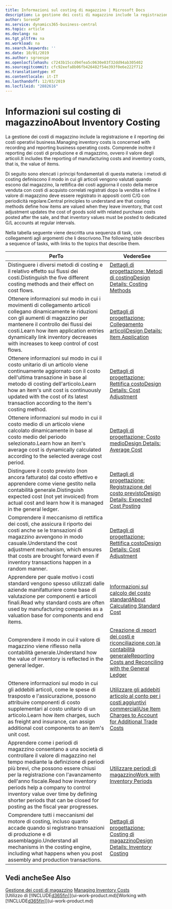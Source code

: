 ```yaml
---
title: Informazioni sul costing di magazzino | Microsoft Docs
description: La gestione dei costi di magazzino include la registrazione e il reporting dei costi operativi business. Comprende inoltre il reporting dei costi di produzione e di magazzino, ovvero il valore degli articoli.
author: SorenGP
ms.service: dynamics365-business-central
ms.topic: article
ms.devlang: na
ms.tgt_pltfrm: na
ms.workload: na
ms.search.keywords: ''
ms.date: 10/01/2019
ms.author: sgroespe
ms.openlocfilehash: c7243b15ccd94fea5c0630e03f32dd94ab305402
ms.sourcegitcommit: cfc92eefa8b06fb426482f54e393f0e6e222f712
ms.translationtype: HT
ms.contentlocale: it-IT
ms.lasthandoff: 12/03/2019
ms.locfileid: "2882616"
---
```

# <a name="about-inventory-costing"></a><span data-ttu-id="1e2cb-104">Informazioni sul costing di magazzino</span><span class="sxs-lookup"><span data-stu-id="1e2cb-104">About Inventory Costing</span></span>
<span data-ttu-id="1e2cb-105">La gestione dei costi di magazzino include la registrazione e il reporting dei costi operativi business.</span><span class="sxs-lookup"><span data-stu-id="1e2cb-105">Managing inventory costs is concerned with recording and reporting business operating costs.</span></span> <span data-ttu-id="1e2cb-106">Comprende inoltre il reporting dei costi di produzione e di magazzino, ovvero il valore degli articoli.</span><span class="sxs-lookup"><span data-stu-id="1e2cb-106">It includes the reporting of manufacturing costs and inventory costs, that is, the value of items.</span></span>  

 <span data-ttu-id="1e2cb-107">Di seguito sono elencati i principi fondamentali di questa materia: i metodi di costing definiscono il modo in cui gli articoli vengono valutati quando escono dal magazzino, la rettifica dei costi aggiorna il costo della merce venduta con costi di acquisto correlati registrati dopo la vendita e infine il valore di magazzino deve essere registrato in appositi conti C/G con periodicità regolare.</span><span class="sxs-lookup"><span data-stu-id="1e2cb-107">Central principles to understand are that costing methods define how items are valued when they leave inventory, that cost adjustment updates the cost of goods sold with related purchase costs posted after the sale, and that inventory values must be posted to dedicated G/L accounts at regular intervals.</span></span>  

 <span data-ttu-id="1e2cb-108">Nella tabella seguente viene descritta una sequenza di task, con collegamenti agli argomenti che li descrivono.</span><span class="sxs-lookup"><span data-stu-id="1e2cb-108">The following table describes a sequence of tasks, with links to the topics that describe them.</span></span>   

|<span data-ttu-id="1e2cb-109">**Per**</span><span class="sxs-lookup"><span data-stu-id="1e2cb-109">**To**</span></span>|<span data-ttu-id="1e2cb-110">**Vedere**</span><span class="sxs-lookup"><span data-stu-id="1e2cb-110">**See**</span></span>|  
|------------|-------------|  
|<span data-ttu-id="1e2cb-111">Distinguere i diversi metodi di costing e il relativo effetto sui flussi dei costi.</span><span class="sxs-lookup"><span data-stu-id="1e2cb-111">Distinguish the five different costing methods and their effect on cost flows.</span></span>|[<span data-ttu-id="1e2cb-112">Dettagli di progettazione: Metodi di costing</span><span class="sxs-lookup"><span data-stu-id="1e2cb-112">Design Details: Costing Methods</span></span>](design-details-costing-methods.md)|  
|<span data-ttu-id="1e2cb-113">Ottenere informazioni sul modo in cui i movimenti di collegamento articoli collegano dinamicamente le riduzioni con gli aumenti di magazzino per mantenere il controllo dei flussi dei costi.</span><span class="sxs-lookup"><span data-stu-id="1e2cb-113">Learn how item application entries dynamically link inventory decreases with increases to keep control of cost flows.</span></span>|[<span data-ttu-id="1e2cb-114">Dettagli di progettazione: Collegamento articoli</span><span class="sxs-lookup"><span data-stu-id="1e2cb-114">Design Details: Item Application</span></span>](design-details-item-application.md)|  
|<span data-ttu-id="1e2cb-115">Ottenere informazioni sul modo in cui il costo unitario di un articolo viene continuamente aggiornato con il costo dell'ultima transazione in base al metodo di costing dell'articolo.</span><span class="sxs-lookup"><span data-stu-id="1e2cb-115">Learn how an item's unit cost is continuously updated with the cost of its latest transaction according to the item's costing method.</span></span>|[<span data-ttu-id="1e2cb-116">Dettagli di progettazione: Rettifica costo</span><span class="sxs-lookup"><span data-stu-id="1e2cb-116">Design Details: Cost Adjustment</span></span>](design-details-cost-adjustment.md)|  
|<span data-ttu-id="1e2cb-117">Ottenere informazioni sul modo in cui il costo medio di un articolo viene calcolato dinamicamente in base al costo medio del periodo selezionato.</span><span class="sxs-lookup"><span data-stu-id="1e2cb-117">Learn how an item's average cost is dynamically calculated according to the selected average cost period.</span></span>|[<span data-ttu-id="1e2cb-118">Dettagli di progettazione: Costo medio</span><span class="sxs-lookup"><span data-stu-id="1e2cb-118">Design Details: Average Cost</span></span>](design-details-average-cost.md)|  
|<span data-ttu-id="1e2cb-119">Distinguere il costo previsto (non ancora fatturato) dal costo effettivo e apprendere come viene gestito nella contabilità generale.</span><span class="sxs-lookup"><span data-stu-id="1e2cb-119">Distinguish expected cost (not yet invoiced) from actual cost and learn how it is managed in the general ledger.</span></span>|[<span data-ttu-id="1e2cb-120">Dettagli di progettazione: Registrazione del costo previsto</span><span class="sxs-lookup"><span data-stu-id="1e2cb-120">Design Details: Expected Cost Posting</span></span>](design-details-expected-cost-posting.md)|  
|<span data-ttu-id="1e2cb-121">Comprendere il meccanismo di rettifica dei costi, che assicura il riporto dei costi anche se le transazioni di magazzino avvengono in modo casuale.</span><span class="sxs-lookup"><span data-stu-id="1e2cb-121">Understand the cost adjustment mechanism, which ensures that costs are brought forward even if inventory transactions happen in a random manner.</span></span>|[<span data-ttu-id="1e2cb-122">Dettagli di progettazione: Rettifica costo</span><span class="sxs-lookup"><span data-stu-id="1e2cb-122">Design Details: Cost Adjustment</span></span>](design-details-cost-adjustment.md)|  
|<span data-ttu-id="1e2cb-123">Apprendere per quale motivo i costi standard vengono spesso utilizzati dalle aziende manifatturiere come base di valutazione per componenti e articoli finali.</span><span class="sxs-lookup"><span data-stu-id="1e2cb-123">Read why standard costs are often used by manufacturing companies as a valuation base for components and end items.</span></span>|[<span data-ttu-id="1e2cb-124">Informazioni sul calcolo del costo standard</span><span class="sxs-lookup"><span data-stu-id="1e2cb-124">About Calculating Standard Cost</span></span>](finance-about-calculating-standard-cost.md)|  
|<span data-ttu-id="1e2cb-125">Comprendere il modo in cui il valore di magazzino viene riflesso nella contabilità generale.</span><span class="sxs-lookup"><span data-stu-id="1e2cb-125">Understand how the value of inventory is reflected in the general ledger.</span></span>|[<span data-ttu-id="1e2cb-126">Creazione di report dei costi e riconciliazione con la contabilità generale</span><span class="sxs-lookup"><span data-stu-id="1e2cb-126">Reporting Costs and Reconciling with the General Ledger</span></span>](finance-report-costs-and-reconcile-with-the-general-ledger.md)|  
|<span data-ttu-id="1e2cb-127">Ottenere informazioni sul modo in cui gli addebiti articoli, come le spese di trasposto e l'assicurazione, possono attribuire componenti di costo supplementari al costo unitario di un articolo.</span><span class="sxs-lookup"><span data-stu-id="1e2cb-127">Learn how item charges, such as freight and insurance, can assign additional cost components to an item's unit cost.</span></span>|[<span data-ttu-id="1e2cb-128">Utilizzare gli addebiti articolo al conto per i costi aggiuntivi commerciali</span><span class="sxs-lookup"><span data-stu-id="1e2cb-128">Use Item Charges to Account for Additional Trade Costs</span></span>](payables-how-assign-item-charges.md)|  
|<span data-ttu-id="1e2cb-129">Apprendere come i periodi di magazzino consentano a una società di controllare il valore di magazzino nel tempo mediante la definizione di periodi più brevi, che possono essere chiusi per la registrazione con l'avanzamento dell'anno fiscale.</span><span class="sxs-lookup"><span data-stu-id="1e2cb-129">Read how inventory periods help a company to control inventory value over time by defining shorter periods that can be closed for posting as the fiscal year progresses.</span></span>|[<span data-ttu-id="1e2cb-130">Utilizzare periodi di magazzino</span><span class="sxs-lookup"><span data-stu-id="1e2cb-130">Work with Inventory Periods</span></span>](finance-how-to-work-with-inventory-periods.md)|  
|<span data-ttu-id="1e2cb-131">Comprendere tutti i meccanismi del motore di costing, incluso quanto accade quando si registrano transazioni di produzione e di assemblaggio.</span><span class="sxs-lookup"><span data-stu-id="1e2cb-131">Understand all mechanisms in the costing engine, including what happens when you post assembly and production transactions.</span></span>|[<span data-ttu-id="1e2cb-132">Dettagli di progettazione: Costing di magazzino</span><span class="sxs-lookup"><span data-stu-id="1e2cb-132">Design Details: Inventory Costing</span></span>](design-details-inventory-costing.md)|  

## <a name="see-also"></a><span data-ttu-id="1e2cb-133">Vedi anche</span><span class="sxs-lookup"><span data-stu-id="1e2cb-133">See Also</span></span>
<span data-ttu-id="1e2cb-134">[Gestione dei costi di magazzino](finance-manage-inventory-costs.md)  </span><span class="sxs-lookup"><span data-stu-id="1e2cb-134">[Managing Inventory Costs](finance-manage-inventory-costs.md)  </span></span>  
<span data-ttu-id="1e2cb-135">[Utilizzo di [!INCLUDE[d365fin](includes/d365fin_md.md)]](ui-work-product.md)</span><span class="sxs-lookup"><span data-stu-id="1e2cb-135">[Working with [!INCLUDE[d365fin](includes/d365fin_md.md)]](ui-work-product.md)</span></span>
